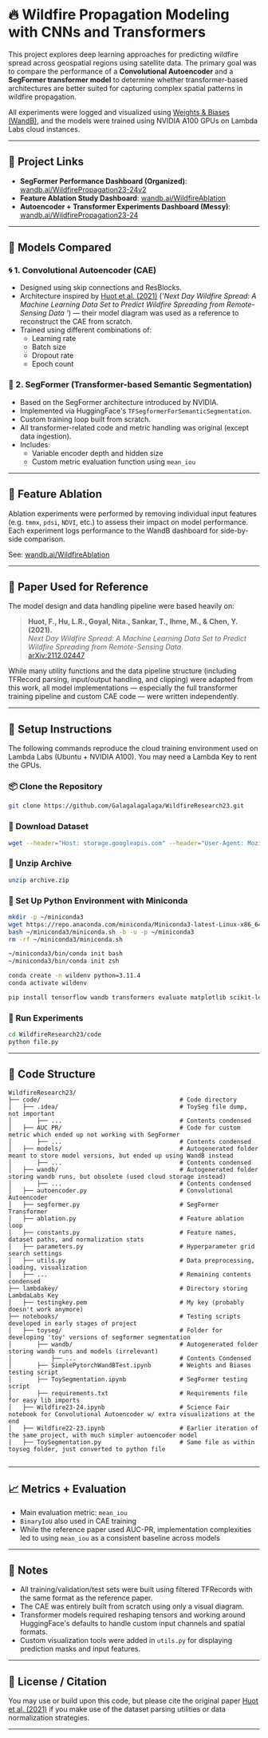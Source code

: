 # 🔥 Wildfire Propagation Modeling with CNNs and Transformers

This project explores deep learning approaches for predicting wildfire spread across geospatial regions using satellite data. The primary goal was to compare the performance of a **Convolutional Autoencoder** and a **SegFormer transformer model** to determine whether transformer-based architectures are better suited for capturing complex spatial patterns in wildfire propagation.

All experiments were logged and visualized using [Weights & Biases (WandB)](https://wandb.ai), and the models were trained using NVIDIA A100 GPUs on Lambda Labs cloud instances.

---

## 📌 Project Links

- **SegFormer Performance Dashboard (Organized)**: [wandb.ai/WildfirePropagation23-24v2](https://wandb.ai/arthur-v-qin/WildfirePropagation23-24v2?nw=nwuserarthurvqin)
- **Feature Ablation Study Dashboard**: [wandb.ai/WildfireAblation](https://wandb.ai/arthur-v-qin/WildfireAblation?nw=nwuserarthurvqin)
- **Autoencoder + Transformer Experiments Dashboard (Messy)**: [wandb.ai/WildfirePropagation23-24](https://wandb.ai/arthur-v-qin/WildfirePropagation23-24?nw=nwuserarthurvqin)

---

## 🧠 Models Compared

### 🌀 1. Convolutional Autoencoder (CAE)
- Designed using skip connections and ResBlocks.
- Architecture inspired by [Huot et al. (2021)](https://arxiv.org/abs/2112.02447) (*'Next Day Wildfire Spread: A Machine Learning Data Set to Predict Wildfire Spreading from Remote-Sensing Data
'*) — their model diagram was used as a reference to reconstruct the CAE from scratch.
- Trained using different combinations of:
  - Learning rate
  - Batch size
  - Dropout rate
  - Epoch count

### 🔲 2. SegFormer (Transformer-based Semantic Segmentation)
- Based on the SegFormer architecture introduced by NVIDIA.
- Implemented via HuggingFace's `TFSegformerForSemanticSegmentation`.
- Custom training loop built from scratch.
- All transformer-related code and metric handling was original (except data ingestion).
- Includes:
  - Variable encoder depth and hidden size
  - Custom metric evaluation function using `mean_iou`

---

## 🧪 Feature Ablation

Ablation experiments were performed by removing individual input features (e.g. `tmmx`, `pdsi`, `NDVI`, etc.) to assess their impact on model performance. Each experiment logs performance to the WandB dashboard for side-by-side comparison.

See: [wandb.ai/WildfireAblation](https://wandb.ai/arthur-v-qin/WildfireAblation?nw=nwuserarthurvqin)

---

## 🧾 Paper Used for Reference

The model design and data handling pipeline were based heavily on:

> **Huot, F., Hu, L.R., Goyal, Nita., Sankar, T., Ihme, M., & Chen, Y. (2021).**  
> *Next Day Wildfire Spread: A Machine Learning Data Set to Predict Wildfire Spreading from Remote-Sensing Data*.  
> [arXiv:2112.02447](https://arxiv.org/abs/2112.02447)

While many utility functions and the data pipeline structure (including TFRecord parsing, input/output handling, and clipping) were adapted from this work, all model implementations — especially the full transformer training pipeline and custom CAE code — were written independently.

---

## 🧰 Setup Instructions

The following commands reproduce the cloud training environment used on Lambda Labs (Ubuntu + NVIDIA A100). You may need a Lambda Key to rent the GPUs. 

### 📦 Clone the Repository
```bash
git clone https://github.com/Galagalagalaga/WildfireResearch23.git
```

### 📁 Download Dataset
```bash
wget --header="Host: storage.googleapis.com" --header="User-Agent: Mozilla/5.0 (Windows NT 10.0; Win64; x64) AppleWebKit/537.36 ..." "https://storage.googleapis.com/kaggle-data-sets/.../archive.zip" -c -O 'archive.zip'
```

### 📂 Unzip Archive
```bash
unzip archive.zip
```

### 🐍 Set Up Python Environment with Miniconda
```bash
mkdir -p ~/miniconda3
wget https://repo.anaconda.com/miniconda/Miniconda3-latest-Linux-x86_64.sh -O ~/miniconda3/miniconda.sh
bash ~/miniconda3/miniconda.sh -b -u -p ~/miniconda3
rm -rf ~/miniconda3/miniconda.sh

~/miniconda3/bin/conda init bash
~/miniconda3/bin/conda init zsh

conda create -n wildenv python=3.11.4
conda activate wildenv

pip install tensorflow wandb transformers evaluate matplotlib scikit-learn
```

### 🧪 Run Experiments
```bash
cd WildfireResearch23/code
python file.py
```

---

## 📂 Code Structure

```
WildfireResearch23/
├── code/                                       # Code directory
│   ├── .idea/                                  # ToySeg file dump, not important
│       ├── ...                                 # Contents condensed
│   ├── AUC PR/                                 # Code for custom metric which ended up not working with SegFormer
│       ├── ...                                 # Contents condensed
│   ├── models/                                 # Autogenerated folder meant to store model versions, but ended up using WandB instead
│       ├── ...                                 # Contents condensed
│   ├── wandb/                                  # Autogenerated folder storing wandb runs, but obsolete (used cloud storage instead)
│       ├── ...                                 # Contents condensed
│   ├── autoencoder.py                          # Convolutional Autoencoder
│   ├── segformer.py                            # SegFormer Transformer
│   ├── ablation.py                             # Feature ablation loop
│   ├── constants.py                            # Feature names, dataset paths, and normalization stats
│   ├── parameters.py                           # Hyperparameter grid search settings
│   ├── utils.py                                # Data preprocessing, loading, visualization
│   ├── ...                                     # Remaining contents condensed
├── lambdakey/                                  # Directory storing LambdaLabs Key
│   ├── testingkey.pem                          # My key (probably doesn't work anymore)
├── notebooks/                                  # Testing scripts developed in early stages of project
│   ├── toyseg/                                 # Folder for developing 'toy' versions of segformer segmentation
│       ├── wandb/                              # Autogenerated folder storing wandb runs and models (irrelevant)
│           ├── ...                             # Contents Condensed
│       ├── SimplePytorchWandBTest.ipynb        # Weights and Biases testing script
│       ├── ToySegmentation.ipynb               # SegFormer testing script
│       ├── requirements.txt                    # Requirements file for easy lib imports
│   ├── Wildfire23-24.ipynb                     # Science Fair notebook for Convolutional Autoencoder w/ extra visualizations at the end
│   ├── Wildfire22-23.ipynb                     # Earlier iteration of the same project, with much simpler autoencoder model
│   ├── ToySegmentation.py                      # Same file as within toyseg folder, just converted to python file


```

---

## 📈 Metrics + Evaluation

- Main evaluation metric: `mean_iou`
- `BinaryIoU` also used in CAE training
- While the reference paper used AUC-PR, implementation complexities led to using `mean_iou` as a consistent baseline across models

---

## 💬 Notes

- All training/validation/test sets were built using filtered TFRecords with the same format as the reference paper.
- The CAE was entirely built from scratch using only a visual diagram.
- Transformer models required reshaping tensors and working around HuggingFace's defaults to handle custom input channels and spatial formats.
- Custom visualization tools were added in `utils.py` for displaying prediction masks and input features.

---

## 📜 License / Citation

You may use or build upon this code, but please cite the original paper [Huot et al. (2021)](https://arxiv.org/abs/2112.02447) if you make use of the dataset parsing utilities or data normalization strategies.

---
